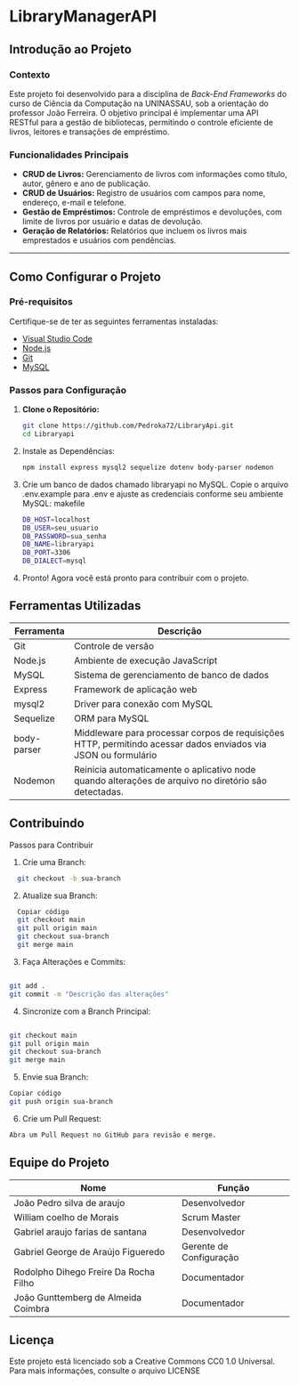 # LibraryManagerAPI

## Introdução ao Projeto

### Contexto  
Este projeto foi desenvolvido para a disciplina de *Back-End Frameworks* do curso de Ciência da Computação na UNINASSAU, sob a orientação do professor João Ferreira. O objetivo principal é implementar uma API RESTful para a gestão de bibliotecas, permitindo o controle eficiente de livros, leitores e transações de empréstimo.

### Funcionalidades Principais
- **CRUD de Livros:** Gerenciamento de livros com informações como título, autor, gênero e ano de publicação.
- **CRUD de Usuários:** Registro de usuários com campos para nome, endereço, e-mail e telefone.
- **Gestão de Empréstimos:** Controle de empréstimos e devoluções, com limite de livros por usuário e datas de devolução.
- **Geração de Relatórios:** Relatórios que incluem os livros mais emprestados e usuários com pendências.

---

## Como Configurar o Projeto

### Pré-requisitos  
Certifique-se de ter as seguintes ferramentas instaladas:  
- [Visual Studio Code](https://code.visualstudio.com/)  
- [Node.js](https://nodejs.org/pt)  
- [Git](https://git-scm.com/downloads)  
- [MySQL](https://www.mysql.com/downloads/)

### Passos para Configuração  
1. **Clone o Repositório:**  
   ```bash
   git clone https://github.com/Pedroka72/LibraryApi.git
   cd Libraryapi

2. Instale as Dependências:

   ```bash
   npm install express mysql2 sequelize dotenv body-parser nodemon
   
3. Crie um banco de dados chamado libraryapi no MySQL.
Copie o arquivo .env.example para .env e ajuste as credenciais conforme seu ambiente MySQL:
makefile

   ```bash
   DB_HOST=localhost
   DB_USER=seu_usuario
   DB_PASSWORD=sua_senha
   DB_NAME=libraryapi
   DB_PORT=3306
   DB_DIALECT=mysql

4. Pronto!
Agora você está pronto para contribuir com o projeto.

## Ferramentas Utilizadas

| Ferramenta | Descrição                                  |
|------------|--------------------------------------------|
| Git        | Controle de versão                         |
| Node.js    | Ambiente de execução JavaScript            |
| MySQL      | Sistema de gerenciamento de banco de dados |
| Express    | Framework de aplicação web                 |
| mysql2     | Driver para conexão com MySQL              |
| Sequelize  | ORM para MySQL                             |
| body-parser | Middleware para processar corpos de requisições HTTP, permitindo acessar dados enviados via JSON ou formulário |
| Nodemon    | Reinicia automaticamente o aplicativo node quando alterações de arquivo no diretório são detectadas. |


## Contribuindo
Passos para Contribuir

1. Crie uma Branch:
```bash
  git checkout -b sua-branch

```

2. Atualize sua Branch:

```bash
  Copiar código
  git checkout main
  git pull origin main
  git checkout sua-branch
  git merge main
```
3. Faça Alterações e Commits:

```bash

git add .
git commit -m "Descrição das alterações"

```
4. Sincronize com a Branch Principal:

```bash

git checkout main
git pull origin main
git checkout sua-branch
git merge main
```
5. Envie sua Branch:

```bash
Copiar código
git push origin sua-branch

```
6. Crie um Pull Request:
```bash
Abra um Pull Request no GitHub para revisão e merge.

```
## Equipe do Projeto

| Nome                                  | Função                                |
|---------------------------------------|---------------------------------------|
| João Pedro silva de araujo            | Desenvolvedor                         |
| William coelho de Morais              | Scrum Master                          |
| Gabriel araujo farias de santana      | Desenvolvedor                         |
| Gabriel George de Araújo Figueredo    | Gerente de Configuração               |
| Rodolpho Dihego Freire Da Rocha Filho | Documentador                          |
| João Gunttemberg de Almeida Coimbra   | Documentador                          |


## Licença

Este projeto está licenciado sob a Creative Commons CC0 1.0 Universal. 
Para mais informações, consulte o arquivo LICENSE


